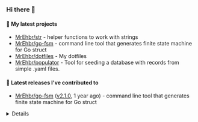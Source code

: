### Hi there 👋

#### 🌱 My latest projects

- [MrEhbr/str](https://github.com/MrEhbr/str) - helper functions to work with strings
- [MrEhbr/go-fsm](https://github.com/MrEhbr/go-fsm) - command line tool that generates finite state machine for Go struct
- [MrEhbr/dotfiles](https://github.com/MrEhbr/dotfiles) - My dotfiles
- [MrEhbr/populator](https://github.com/MrEhbr/populator) - Tool for seeding a database with records from simple .yaml files.

#### 🔭 Latest releases I've contributed to

- [MrEhbr/go-fsm](https://github.com/MrEhbr/go-fsm) ([v2.1.0](https://github.com/MrEhbr/go-fsm/releases/tag/v2.1.0), 1 year ago) - command line tool that generates finite state machine for Go struct

<details>


  <h4>⭐ Recent Stars</h4>
  <ul>
  
  <li><a href="https://github.com/MrEhbr/app">MrEhbr/app</a> -  (1 year ago)</li>
  <li><a href="https://github.com/jhillyerd/plugin-git">jhillyerd/plugin-git</a> - Git aliases plugin for the Fish shell (similar to oh-my-zsh git) (2 years ago)</li>
  <li><a href="https://github.com/wailsapp/wails">wailsapp/wails</a> - Create beautiful applications using Go (2 years ago)</li>
  <li><a href="https://github.com/felixge/benchmore">felixge/benchmore</a> -  (2 years ago)</li>
  <li><a href="https://github.com/pure-fish/pure">pure-fish/pure</a> - Pretty, minimal, and fast prompt for Fish shell inspired by sindresorhus/pure (2 years ago)</li>
  <li><a href="https://github.com/MrEhbr/populator">MrEhbr/populator</a> - Tool for seeding a database with records from simple .yaml files. (2 years ago)</li>
  <li><a href="https://github.com/MrEhbr/pgxext">MrEhbr/pgxext</a> - A set of libraries for working with https://github.com/jackc/pgx (2 years ago)</li>
  <li><a href="https://github.com/cristalhq/aconfig">cristalhq/aconfig</a> - Simple, useful and opinionated config loader. (2 years ago)</li>
  <li><a href="https://github.com/auxten/postgresql-parser">auxten/postgresql-parser</a> - Pure Golang PostgreSQL (SQL:2011, SQL:2008, SQL:2003, SQL:1999, and SQL-92 Standard) Parser (3 years ago)</li>
  <li><a href="https://github.com/commitizen/cz-cli">commitizen/cz-cli</a> - The commitizen command line utility. #BlackLivesMatter (3 years ago)</li>
  </ul>

  
  <h4>👯 Check out some of my recent followers</h4>
  <ul>
  
  <li><a href="https://github.com/kirsenn">kirsenn</a></li>
  <li><a href="https://github.com/kehoecj">kehoecj</a></li>
  <li><a href="https://github.com/Deprecator">Deprecator</a></li>
  </ul>

  <h4>💬 Feedback</h4>

  <p>
    If you use one of my projects, I'd love to hear from you!
    Don't be shy and let me know what you liked and what needs being improved.
    Got an issue? Open a ticket, I don't bite and will try my best to help!
  </p>

  <h4>📫 How to reach me</h4>
  <ul>
    <li>Twitter: <a href="https://twitter.com/mr_ehbr">https://twitter.com/mr_ehbr</a></li>
  </ul>

  <hr />

  <img src="https://github-readme-stats.vercel.app/api?username=MrEhbr&count_private=true&show_icons=true&theme=dracula"/>
</details>